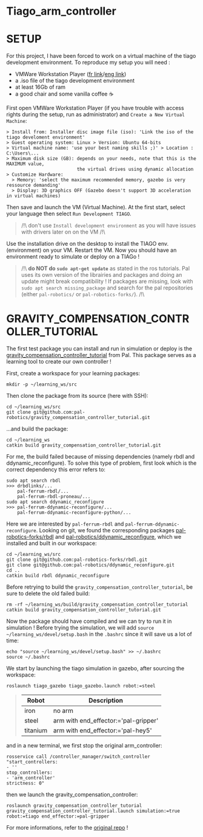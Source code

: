# Tiago_arm_controller

# SETUP
For this project, I have been forced to work on a virtual machine of the tiago development environment.
To reproduce my setup you will need :
- VMWare Workstation Player ([fr link](https://www.vmware.com/fr/products/workstation-player/workstation-player-evaluation.html)/[eng link](https://www.vmware.com/products/workstation-player/workstation-player-evaluation.html))
- a .iso file of the tiago development environment
- at least 16Gb of ram
- a good chair and some vanilla coffee ☕

First open VMWare Workstation Player (if you have trouble with access rights during the setup, run as administrator) and `Create a New Virtual Machine`:
```
> Install from: Installer disc image file (iso): 'Link the iso of the tiago develoment environment'
> Guest operating system: Linux > Version: Ubuntu 64-bits
> Virtual machine name: 'use your best naming skills ;)' > Location : C:\Users\...
> Maximum disk size (GB): depends on your needs, note that this is the MAXIMUM value, 
                          the virtual drives using dynamic allocation
> Customize Hardware:
  > Memory: 'select the maximum recommended memory, gazebo is very ressource demanding' 
  > Display: 3D graphics OFF (Gazebo doesn't support 3D acceleration in virtual machines)
```
Then save and launch the VM (Virtual Machine).
At the first start, select your language then select `Run Development TIAGO`.

> /!\ don't use `Install development environment` as you will have issues with drivers later on on the VM /!\

Use the installation drive on the desktop to install the TIAGO env.(environment) on your VM.
Restart the VM.
Now you should have an environment ready to simulate or deploy on a TIAGo !

> /!\ **do NOT do `sudo apt-get update`** as stated in the ros tutorials. Pal uses its own version of the librairies and packages and doing an update might break compatibility ! If packages are missing, look with `sudo apt search missing_package` and search for the pal repositories (either `pal-robotics/` or `pal-robotics-forks/`). /!\

# GRAVITY_COMPENSATION_CONTROLLER_TUTORIAL

The first test package you can install and run in simulation or deploy is the [gravity_compensation_controller_tutorial](https://github.com/pal-robotics/gravity_compensation_controller_tutorial) from Pal. This package serves as a learning tool to create our own controller !
 
First, create a workspace for your learning packages:
```
mkdir -p ~/learning_ws/src
```
Then clone the package from its source (here with SSH):
```
cd ~/learning_ws/src
git clone git@github.com:pal-robotics/gravity_compensation_controller_tutorial.git
```
...and build the package:
```
cd ~/learning_ws
catkin build gravity_compensation_controller_tutorial.git
```
For me, the build failed because of missing dependencies (namely rbdl and ddynamic_reconfigure).
To solve this type of problem, first look which is the correct dependency this error refers to:
```
sudo apt search rbdl
>>> drbdlinks/...
    pal-ferrum-rbdl/...
    pal-ferrum-rbdl-proneau/...
sudo apt search ddynamic_reconfigure
>>> pal-ferrum-ddynamic-reconfigure/...
    pal-ferrum-ddynamic-reconfigure-python/...
```
Here we are interested by `pal-ferrum-rbdl` and `pal-ferrum-ddynamic-reconfigure`.
Looking on git, we found the corresponding packages [pal-robotics-forks/rbdl](https://github.com/pal-robotics-forks/rbdl) and [pal-robotics/ddynamic_reconfigure](https://github.com/pal-robotics/ddynamic_reconfigure), which we installed and built in our workspace:
```
cd ~/learning_ws/src
git clone git@github.com:pal-robotics-forks/rbdl.git
git clone git@github.com:pal-robotics/ddynamic_reconfigure.git
cd ..
catkin build rbdl ddynamic_reconfigure
```
Before retrying to build the `gravity_compensation_controller_tutorial`, be sure to delete the old failed build:
```
rm -rf ~/learning_ws/build/gravity_compensation_controller_tutorial
catkin build gravity_compensation_controller_tutorial.git
```
Now the package should have compiled and we can try to run it in simulation !
Before trying the simulation, we will add `source ~/learning_ws/devel/setup.bash` in the `.bashrc` since it will save us a lot of time:
```
echo "source ~/learning_ws/devel/setup.bash" >> ~/.bashrc
source ~/.bashrc
```
We start by launching the tiago simulation in gazebo, after sourcing the workspace:
```
roslaunch tiago_gazebo tiago_gazebo.launch robot:=steel
```
> | Robot | Description |
> | --- | --- |
> | iron | no arm |
> | steel | arm with end_effector:='pal-gripper' |
> | titanium | arm with end_effector:='pal-hey5' |

and in a new terminal, we first stop the original arm_controller:
```
rosservice call /controller_manager/switch_controller "start_controllers:
- ''
stop_controllers:
- 'arm_controller'
strictness: 0" 
```
then we launch the gravity_compensation_controller:
```
roslaunch gravity_compensation_controller_tutorial gravity_compensation_controller_tutorial.launch simulation:=true robot:=tiago end_effector:=pal-gripper
```
For more informations, refer to the [original repo](https://github.com/pal-robotics/gravity_compensation_controller_tutorial) !
